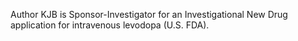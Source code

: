Author KJB is Sponsor-Investigator for an Investigational New Drug application for intravenous levodopa (U.S. FDA).